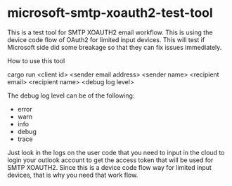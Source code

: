 # microsoft-smtp-xoauth2-test-tool
This is a test tool for SMTP XOAUTH2 email workflow. This is using the device code flow of OAuth2 for limited input devices. This will test if Microsoft side did some breakage so that they can fix issues immediately.


How to use this tool

cargo run \<client id\> \<sender email address\> \<sender name\> \<recipient email\> \<recipient name\> \<debug log level\>

The debug log level can be of the following:
- error
- warn
- info
- debug
- trace

Just look in the logs on the user code that you need to input in the cloud to login your outlook account to get the access token that will be used for SMTP XOAUTH2. Since this is a device code flow way for limited input devices, that is why you need that work flow.
